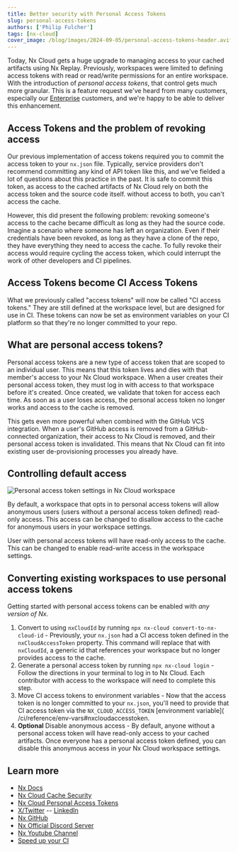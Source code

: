 ```yaml
---
title: Better security with Personal Access Tokens
slug: personal-access-tokens
authors: ['Philip Fulcher']
tags: [nx-cloud]
cover_image: /blog/images/2024-09-05/personal-access-tokens-header.avif
---
```


Today, Nx Cloud gets a huge upgrade to managing access to your cached artifacts using Nx Replay. Previously, workspaces
were limited to defining access tokens with read or read/write permissions for an entire workspace. With the
introduction of _personal access tokens_, that control gets much more granular. This is a feature request we've heard
from many customers, especially our [Enterprise](/enterprise) customers, and we're happy to be able to deliver this
enhancement.

## Access Tokens and the problem of revoking access

Our previous implementation of access tokens required you to commit the access token to your `nx.json` file. Typically,
service providers don't recommend committing any kind of API token like this, and we've fielded a lot of questions about
this practice in the past. It is safe to commit this token, as access to the cached artifacts of Nx Cloud rely on both
the access token and the source code itself. without access to both, you can't access the cache.

However, this did present the following problem: revoking someone's access to the cache became difficult as long as they
had the source code. Imagine a scenario where someone has left an organization. Even if their credentials have been
revoked, as long as they have a clone of the repo, they have everything they need to access the cache. To fully revoke
their access would require cycling the access token, which could interrupt the work of other developers and CI
pipelines.

## Access Tokens become CI Access Tokens

What we previously called "access tokens" will now be called "CI access tokens." They are still defined at the workspace
level, but are designed for use in CI. These tokens can now be set as environment variables on your CI platform so that
they're no longer committed to your repo.

## What are personal access tokens?

Personal access tokens are a new type of access token that are scoped to
an individual user. This means that this token lives and dies with that member's access to your Nx Cloud workspace. When
a user creates their personal access token, they must log in with access to that workspace before it's created. Once
created, we validate that token for access each time. As soon as a user loses access, the personal access token no
longer works and access to the cache is removed.

This gets even more powerful when combined with the GitHub VCS integration. When a user's GitHub access is removed from
a GitHub-connected organization, their access to Nx Cloud is removed, and their personal access token is invalidated.
This means that Nx Cloud can fit into existing user de-provisioning processes you already have.

## Controlling default access

![Personal access token settings in Nx Cloud workspace](/blog/images/2024-09-05/workspace-settings.avif)

By default, a workspace that opts in to personal access tokens will allow anonymous users (users without a personal
access token defined) read-only access. This access can be changed to disallow access to the cache for anonymous users
in
your workspace settings.

User with personal access tokens will have read-only access to the cache. This can be changed to enable read-write
access in the workspace settings.

## Converting existing workspaces to use personal access tokens

Getting started with personal access tokens can be enabled with _any version of Nx_.

1. Convert to using `nxCloudId` by running `npx nx-cloud convert-to-nx-cloud-id` - Previously, your `nx.json` had a CI
   access token defined in the `nxCloudAccessToken` property. This command will replace that with `nxCloudId`, a generic
   id that references your workspace but no longer provides access to the cache.
2. Generate a personal access token by running `npx nx-cloud login` - Follow the directions in your terminal to log in
   to
   Nx Cloud. Each contributor with access to the workspace will need to complete this step.
3. Move CI access tokens to environment variables - Now that the access token is no longer committed to your `nx.json`,
   you'll need to provide that CI access token via the `NX_CLOUD_ACCESS_TOKEN` [environment variable](
   /ci/reference/env-vars#nxcloudaccesstoken.
4. **Optional** Disable anonymous access - By default, anyone without a personal access token will have read-only access
   to your cached artifacts. Once everyone has a personal access token defined, you can disable this anonymous access in
   your Nx Cloud workspace settings.

## Learn more

- [Nx Docs](/getting-started/intro)
- [Nx Cloud Cache Security](/ci/concepts/cache-security)
- [Nx Cloud Personal Access Tokens](/ci/concepts/cache-security)
- [X/Twitter](https://twitter.com/nxdevtools) -- [LinkedIn](https://www.linkedin.com/company/nrwl/)
- [Nx GitHub](https://github.com/nrwl/nx)
- [Nx Official Discord Server](https://go.nx.dev/community)
- [Nx Youtube Channel](https://www.youtube.com/@nxdevtools)
- [Speed up your CI](https://nx.app/)
